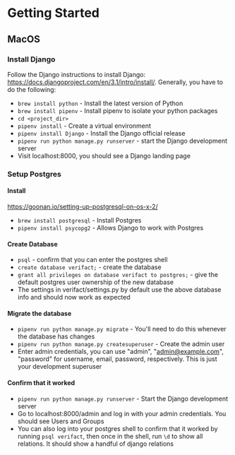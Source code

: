# Getting Started

## MacOS

### Install Django

Follow the Django instructions to install Django: https://docs.djangoproject.com/en/3.1/intro/install/. Generally, you have to do the following:
- `brew install python` - Install the latest version of Python
- `brew install pipenv` - Install pipenv to isolate your python packages
- `cd <project_dir>`
- `pipenv install` - Create a virtual environment
- `pipenv install Django` - Install the Django official release
- `pipenv run python manage.py runserver` - start the Django development server
- Visit localhost:8000, you should see a Django landing page

### Setup Postgres

#### Install

https://goonan.io/setting-up-postgresql-on-os-x-2/

- `brew install postgresql` - Install Postgres
- `pipenv install psycopg2` - Allows Django to work with Postgres

#### Create Database

- `psql` - confirm that you can enter the postgres shell
- `create database verifact;` - create the database
- `grant all privileges on database verifact to postgres;` - give the default postgres user ownership of the new database
- The settings in verifact/settings.py by default use the above database info and should now work as expected

#### Migrate the database

- `pipenv run python manage.py migrate` - You'll need to do this whenever the database has changes
- `pipenv run python manage.py createsuperuser` - Create the admin user
- Enter admin credentials, you can use "admin", "admin@example.com", "password" for username, email, password, respectively. This is just your development superuser

#### Confirm that it worked

- `pipenv run python manage.py runserver` - Start the Django development server
- Go to localhost:8000/admin and log in with your admin credentials. You should see Users and Groups
- You can also log into your postgres shell to confirm that it worked by running `psql verifact`, then once in the shell, run `\d` to show all relations. It should show a handful of django relations
